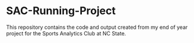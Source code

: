 # SAC-Running-Project
This repository contains the code and output created from my end of year project for the Sports Analytics Club at NC State. 
